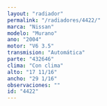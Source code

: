 ```yaml
---
layout: "radiador"
permalink: "/radiadores/4422/"
marca: "Nissan"
modelo: "Murano"
ano: "2004"
motor: "V6 3.5"
transmision: "Automática"
parte: "432646"
clima: "Con clima"
alto: "17 11/16"
ancho: "29 1/16"
observaciones: ""
id: "4422"
---
```


